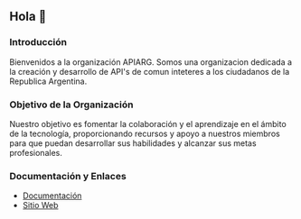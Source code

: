 ## Hola 👋

### Introducción

Bienvenidos a la organización APIARG. Somos una organizacion dedicada a la creación y desarrollo de API's de comun inteteres a los ciudadanos de la Republica Argentina.

### Objetivo de la Organización

Nuestro objetivo es fomentar la colaboración y el aprendizaje en el ámbito de la tecnología, proporcionando recursos y apoyo a nuestros miembros para que puedan desarrollar sus habilidades y alcanzar sus metas profesionales.

### Documentación y Enlaces

- [Documentación](URL_DE_DOCUMENTACION)
- [Sitio Web](URL_DEL_SITIO_WEB)

